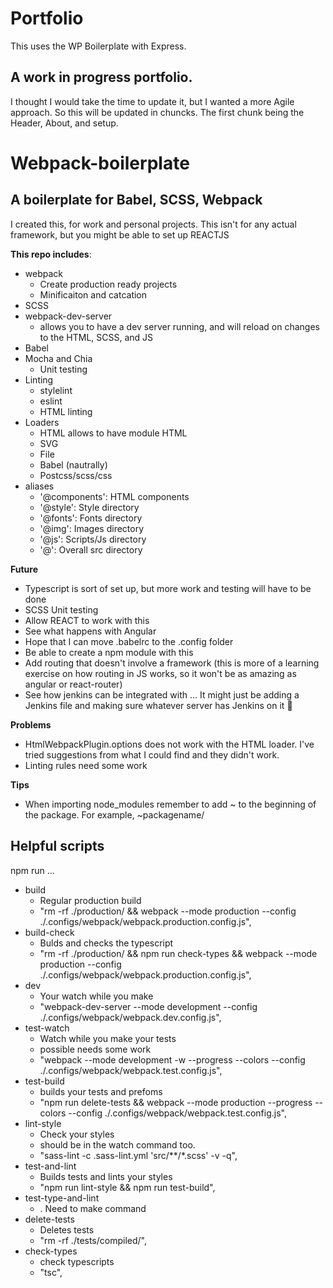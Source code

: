 # Portfolio
This uses the WP Boilerplate with Express. 

## A work in progress portfolio. 

I thought I would take the time to update it, but I wanted a more Agile approach. So this will be updated in chuncks. The first chunk being the Header, About, and setup.


# Webpack-boilerplate
## A boilerplate for Babel, SCSS, Webpack

I created this, for work and personal projects. This isn't for any actual framework, but you might be able to set up REACTJS

__This repo includes__: 
  -  webpack 
      +  Create production ready projects
      +  Minificaiton and catcation
  -  SCSS
  -  webpack-dev-server
      +  allows you to have a dev server running, and will reload on changes to the HTML, SCSS, and JS
  -  Babel
  -  Mocha and Chia
      +  Unit testing
  -  Linting
      +  stylelint
      +  eslint
      +  HTML linting
  -  Loaders
      +  HTML allows to have module HTML
      +  SVG
      +  File
      +  Babel (nautrally)
      +  Postcss/scss/css
  -  aliases
      +  '@components': HTML components
      +  '@style': Style directory
      +  '@fonts': Fonts directory
      +  '@img': Images directory
      +  '@js': Scripts/Js directory
      +  '@':  Overall src directory


__Future__
  -  Typescript is sort of set up, but more work and testing will have to be done
  -  SCSS Unit testing
  -  Allow REACT to work with this
  -  See what happens with Angular
  -  Hope that I can move .babelrc to the .config folder
  -  Be able to create a npm module with this
  -  Add routing that doesn't involve a framework (this is more of a learning exercise on how routing in JS works, so it won't be as amazing as angular or react-router)
  -  See how jenkins can be integrated with ... It might just be adding a Jenkins file and making sure whatever server has Jenkins on it 🤷


__Problems__
  -  HtmlWebpackPlugin.options does not work with the HTML loader. I've tried suggestions from what I could find and they didn't work.
  -  Linting rules need some work

__Tips__
  -  When importing node_modules remember to add ~ to the beginning of the package. For example, ~packagename/

## Helpful scripts
npm run ...

  -  build
        +  Regular production build
        +   "rm -rf ./production/ && webpack --mode production --config ./.configs/webpack/webpack.production.config.js",
  -  build-check
        +  Bulds and checks the typescript
        +  "rm -rf ./production/ && npm run check-types && webpack --mode production --config ./.configs/webpack/webpack.production.config.js",
  -  dev
        +  Your watch while you make
        +  "webpack-dev-server --mode development --config ./.configs/webpack/webpack.dev.config.js",
  -  test-watch  
        +  Watch while you make your tests
        +  possible needs some work
        +  "webpack --mode development -w --progress --colors --config ./.configs/webpack/webpack.test.config.js",
  -  test-build   
        +  builds your tests and prefoms
        +  "npm run delete-tests && webpack  --mode production --progress --colors --config ./.configs/webpack/webpack.test.config.js",
  -  lint-style
        +  Check your styles
        +  should be in the watch command too.
        +  "sass-lint -c .sass-lint.yml 'src/**/*.scss' -v -q",
  -  test-and-lint
        +  Builds tests and lints your styles
        +  "npm run lint-style && npm run test-build",
  -  test-type-and-lint
        + . Need to make command
  -  delete-tests
        +  Deletes tests
        + "rm -rf ./tests/compiled/",
  -  check-types        
        +  check typescripts
        +  "tsc",
